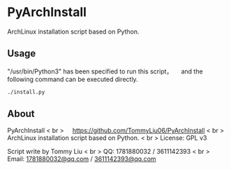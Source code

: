 # PyArchInstall
ArchLinux installation script based on Python.

## Usage
"/usr/bin/Python3" has been specified to run this script，
&nbsp;&nbsp;&nbsp;&nbsp;and the following command can be executed directly.

```bash
./install.py
```

## About
PyArchInstall < br >
&nbsp;&nbsp;&nbsp;&nbsp;https://github.com/TommyLiu06/PyArchInstall < br >
ArchLinux installation script based on Python. < br >
License: GPL v3

Script write by Tommy Liu < br >
QQ: 1781880032 / 3611142393 < br >
Email: 1781880032@qq.com / 3611142393@qq.com

